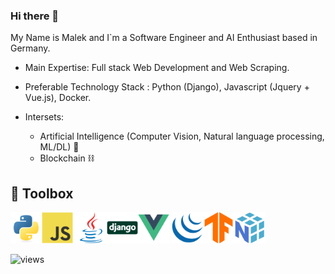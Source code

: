 ### Hi there 👋
My Name is Malek and I`m a Software Engineer and AI Enthusiast based in Germany.
* Main Expertise: Full stack Web Development and Web Scraping.
* Preferable Technology Stack : Python (Django), Javascript (Jquery + Vue.js), Docker.
* Intersets:

    - Artificial Intelligence (Computer Vision, Natural language processing, ML/DL) 🤖
    - Blockchain ⛓
  
## 🧰 Toolbox

<img src="https://github.com/devicons/devicon/blob/master/icons/python/python-original.svg" alt ="Python logo" width="50" height="50"><img src="https://github.com/devicons/devicon/blob/master/icons/javascript/javascript-original.svg" alt ="JavaScript logo" width="50" height="50">
<img src="https://github.com/devicons/devicon/blob/master/icons/java/java-original.svg" alt ="Java logo" width="50" height="50"/><img src="https://github.com/devicons/devicon/blob/master/icons/django/django-original.svg" alt ="Spring logo" width="50" height="50"/><img src="https://github.com/devicons/devicon/blob/master/icons/vuejs/vuejs-original.svg" alt ="React logo" width="50" height="50"> <img src="https://github.com/devicons/devicon/blob/master/icons/jquery/jquery-original.svg" alt ="React logo" width="50" height="50"><img src="https://github.com/devicons/devicon/blob/master/icons/tensorflow/tensorflow-original.svg" alt ="React logo" width="50" height="50"><img src="https://github.com/devicons/devicon/blob/master/icons/numpy/numpy-original.svg" alt ="React logo" width="50" height="50">


![views](https://komarev.com/ghpvc/?username=drmalek)

